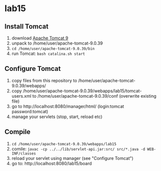 # lab15

## Install Tomcat

  1. download [Apache Tomcat 9](http://tomcat.apache.org/)
  2. unpack to /home/user/apache-tomcat-9.0.39
  3. `cd /home/user/apache-tomcat-9.0.39/bin`
  4. run Tomcat: `bash catalina.sh start`

## Configure Tomcat

  1. copy files from this repository to /home/user/apache-tomcat-9.0.39/webapps/
  2. copy /home/user/apache-tomcat-9.0.39/webapps/lab15/tomcat-users.xml to /home/user/apache-tomcat-9.0.39/conf (overwrite existing file)
  4. go to http://localhost:8080/manager/html/ (login:tomcat password:tomcat)
  5. manage your servlets (stop, start, reload etc)

## Compile

  1. `cd /home/user/apache-tomcat-9.0.39/webapps/lab15`
  2. comile: `javac -cp ../../lib/servlet-api.jar:src/ src/*.java -d WEB-INF/classes`
  3. reload your servlet using manager (see "Configure Tomcat")
  4. go to: http://localhost:8080/lab15/board
